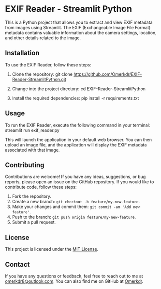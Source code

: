 # EXIF Reader - Streamlit Python


This is a Python project that allows you to extract and view EXIF metadata from images using Streamlit. The EXIF (Exchangeable Image File Format) metadata contains valuable information about the camera settings, location, and other details related to the image.

## Installation

To use the EXIF Reader, follow these steps:

1. Clone the repository: 
 git clone https://github.com/Omerkdr/EXIF-Reader-StreamlitPython.git

2. Change into the project directory:
  cd EXIF-Reader-StreamlitPython


3. Install the required dependencies:
   pip install -r requirements.txt


## Usage

To run the EXIF Reader, execute the following command in your terminal:
streamlit run exif_reader.py


This will launch the application in your default web browser. You can then upload an image file, and the application will display the EXIF metadata associated with that image.

## Contributing

Contributions are welcome! If you have any ideas, suggestions, or bug reports, please open an issue on the GitHub repository. If you would like to contribute code, follow these steps:

1. Fork the repository.
2. Create a new branch: `git checkout -b feature/my-new-feature`.
3. Make your changes and commit them: `git commit -am 'Add new feature'`.
4. Push to the branch: `git push origin feature/my-new-feature`.
5. Submit a pull request.

## License

This project is licensed under the [MIT License](LICENSE).

## Contact

If you have any questions or feedback, feel free to reach out to me at [omerkdr8@outlook.com](mailto:omerkdr8@outlook.com). You can also find me on GitHub at [Omerkdr](https://github.com/Omerkdr).




